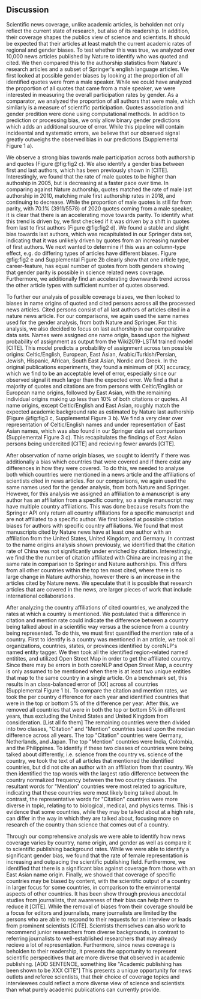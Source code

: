 ## Discussion

Scientific news coverage, unlike academic articles, is beholden not only reflect the current state of research, but also of its readership.
In addition, their coverage shapes the publics view of science and scientists.
It should be expected that their articles at least match the current academic rates of regional and gender biases.
To test whether this was true, we analyzed over 10,000 news articles published by Nature to identify who was quoted and cited.
We then compared this to the authorship statistics from Nature's research articles and a subset of Springer's english language articles.
We first looked at possible gender biases by looking at the proportion of all identified quotes were from a male speaker.
While we could have analyzed the proportion of all quotes that came from a male speaker, we were interested in measuring the overall participation rates by gender.
As a comparator, we analyzed the proportion of all authors that were male, which similarly is a measure of scientific participation.
Quotes association and gender predition were done using computational methods.
In addition to prediction or processing bias, we only allow binary gender predictions which adds an additional source of error.
While this pipeline will contain incideental and systematic errors, we believe that our observed signal greatly outweighs the observed bias in our predictions (Supplemental Figure 1 a).

We observe a strong bias towards male participation across both authorship and quotes (Figure @fig:fig2 c).
We also identify a gender bias between first and last authors, which has been previously shown in [CITE].
Interestingly, we found that the rate of male quotes to be higher than authoship in 2005, but is decreasing at a faster pace over time.
In comparing against Nature authorship, quotes matched the rate of male last authorship in 2010, matching male first authorship rates in 2018, and continuing to decrease.
While the proportion of male quotes is still far from parity, with 70.1% (3911/5578) of 2020 quotes coming from a male speaker, it is clear that there is an accelerating move towards parity.
To identify what this trend is driven by, we first checked if it was driven by a shift in quotes from last to first authors (Figure @fig:fig2 d).
We found a stable and slight bias towards last authors, which was recapitulated in our Springer data set, indicating that it was unlikely driven by quotes from an increasing number of first authors.
We next wanted to determine if this was an column-type effect, e.g. do differing types of articles have different biases.
Figure @fig:fig2 e and Supplemental Figure 2b clearly show that one article type, career-feature, has equal number of quotes from both genders showing that gender parity is possible in science related news coverage.
Furthermore, we additionally find an accelerating downwards trend across the other article types with sufficient number of quotes observed.

To further our analysis of possible coverage biases, we then looked to biases in name origins of quoted and cited persons across all the processed news articles.
Cited persons consist of all last authors of articles cited in a nature news article.
For our comparisons, we again used the same names used for the gender analysis, from both Nature and Springer.
For this analysis, we also decided to focus on last authorship in our comparative data sets.
Names were assigned one name origin, based upon the highest probability of assignment as output from the Wiki2019-LSTM trained model [CITE].
This model predicts a probability of assignment across ten possible origins: Celtic/English, European, East Asian, Arabic/Turkish/Persian, Jewish, Hispanic, African, South East Asian, Nordic and Greek. 
In the original publications experiments, they found a minimum of [XX] accuracy, which we find to be an acceptable level of error, especially since our observed signal it much larger than the expected error.
We find a that a majority of quotes and citations are from persons with Celtic/English or European name origins, followed by East Asian, with the remaining individual origins making up less than 10% of both citations or quotes.
All name origins, except Celtic/English and East Asian, roughly match the expected academic background rate as estimated by Nature last authorship (Figure @fig:fig3 c, Supplemental Figure 3 b).
We find a very clear over representation of Celtic/English names and under representation of East Asian names, which was also found in our Springer data set comparison (Supplemental Figure 3 c).
This recapitulates the findings of East Asian persons being undercited [CITE] and recieving fewer awards [CITE].

After observation of name origin biases, we sought to identify if there was additionally a bias which countries that were covered and if there exist any differences in how they were covered.
To do this, we needed to analyse both which countries were mentioned in a news article and the affiliations of scientists cited in news articles.
For our comparisons, we again used the same names used for the gender analysis, from both Nature and Springer.
However, for this analysis we assigned an affiliation to a manuscript is any author has an affiliation from a specific country, so a single manuscript may have multiple country affiliations.
This was done because results from the Springer API only return all country affiliations for a specific manuscript and are not affiliated to a specific author.
We first looked at possible citation biases for authors with specific country affiliations.
We found that most manuscripts cited by Nature news have at least one author with an affiliation from the United States, United Kingdom, and Germany.
In contrast to the name origins analysis shown previously, we identified that the citation rate of China was not significantly under enriched by citation.
Interestingly, we find the the number of citation affiliated with China are increasing at the same rate in comparison to Springer and Nature authorships.
This differs from all other countries within the top ten most cited, where there is no large change in Nature authorship, however there is an increase in the articles cited by Nature news.
We speculate that it is possible that research articles that are covered in the news, are larger pieces of work that include international collaborations. 

After analyzing the country affiliations of cited countries, we analyzed the rates at which a country is mentioned.
We postulated that a difference in citation and mention rate could indicate the difference between a country being talked about in a scientific way versus a the science from a country being represented.
To do this, we must first quantified the mention rate of a country.
First to identify is a country was mentioned in an article, we took all organizations, countries, states, or provinces identified by coreNLP's named entity tagger.
We then took all the identified region-related named entitites, and utilized Open Street Map in order to get the affiliated country.
Since there may be errors in both coreNLP and Open Street Map, a country is only assumed to be mentioned when there is at least two unique entities that map to the same country in a single article.
On a benchmark set, this results in an class-balanced error of [XX] across all countries (Supplemental Figure 1 b).
To compare the citation and mention rates, we took the per country difference for each year and identified countries that were in the top or bottom 5% of the difference per year.
After this, we removed all countries that were in both the top or bottom 5% in different years, thus excluding the United States and United Kingdom from consideration. [List all fo them]
The remaining countries were then divided into two classes, "Citation" and "Mention" countries based upon the median difference across all years.
The top "Citation" countries were Germany, Netherlands, and Japan.
The top "Mention" countries were India, Colombia, and the Philippines.
To identify if these two classes of countries were being talked about differently, i.e. science from the country vs. science of the country, we took the text of all articles that mentioned the identified countries, but did not cite an author with an affiliation from that country.
We then identified the top words with the largest ratio difference between the country normalized frequency between the two country classes. 
The resultant words for "Mention" countries were most related to agriculture, indicating that these countries were most likely being talked about.
In contrast, the representative words for "Citation" countries were more diverse in topic, relating to to biological, medical, and physics terms.
This is evidence that some countries, while they may be talked about at a high rate, can differ in the way in which they are talked about, focusing more on research of the country than science that comes out of a country.


Through our comprehensive analysis we were able to identify how news coverage varies by country, name origin, and gender as well as compare it to scientific publishing background rates.
While we were able to identify a significant gender bias, we found that the rate of female representation is increasing and outpacing the scientific publishing field.
Furthermore, we identified that there is a significant bias against coverage from those with an East Asian name origin.
Finally, we showed that coverage of specific countries may be biased by content, with the scientific output of a country in larger focus for some countries, in comparison to the envinromental aspects of other countries.
It has been show through previous anecdotal studies from journalists, that awareness of their bias can help them to reduce it [CITE].
While the removal of biases from their coverage should be a focus for editors and journalists, many journalists are limited by the persons who are able to respond to their requests for an interview or leads from prominent scientists [CITE].
Scientists themselves can also work to recommend junior researchers from diverse backgrounds, in contrast to referring journalists to well-established researchers that may already recieve a lot of representation.
Furthermore, since news coverage is beholden to their readership, it presents the opportunity to represent scientific perspecitives that are more diverse that observed in academic publishing.
[ADD SENTENCE, something like "Academic publishing has been shown to be XXX CITE"]
This presents a unique opportunity for news outlets and referee scientists, that their choice of coverage topics and interviewees could reflect a more diverse view of science and scientists than what purely academic publications can currently provide.

